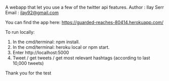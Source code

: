 A webapp that let you use a few of the twitter api features.
Author : Ilay Serr
Email : ilay92@gmail.com

You can find the app here:
https://guarded-reaches-80414.herokuapp.com/

To run locally:
1. In the cmd/terminal:  npm install.
2. In the cmd/terminal:  heroku local    or    npm start.
3. Enter http://localhost:5000
4. Tweet / get tweets / get most relevant hashtags (according to last 10,000 tweets)

Thank you for the test
